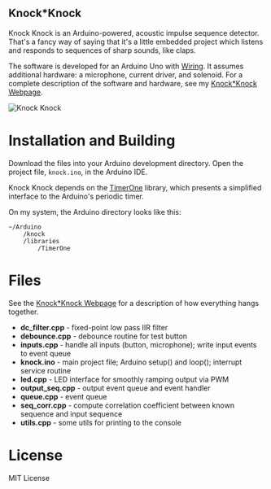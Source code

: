 

Knock*Knock
-----------
Knock Knock is an Arduino-powered, acoustic impulse sequence detector.  That's a fancy way of saying that it's a little embedded project which listens and responds to sequences of sharp sounds, like claps.  

The software is developed for an Arduino Uno with [Wiring](http://wiring.org.co/).  It assumes additional hardware:  a microphone, current driver, and solenoid.  For a complete description of the software and hardware, see my [Knock*Knock Webpage](http://robertyu.com/wikiperdido/Knock%20Knock).

![Knock Knock](http://robertyu.com/wikiperdido/Knock%20Knock?action=AttachFile&do=get&target=small_open_box.jpg "KnockKnock Open Box")


Installation and Building
=========================
Download the files into your Arduino development directory.  Open the project file, `knock.ino`, in the Arduino IDE.

Knock Knock depends on the [TimerOne](http://playground.arduino.cc/Code/Timer1) library, which presents a simplified interface to the Arduino's periodic timer.  

On my system, the Arduino directory looks like this:

    ~/Arduino
        /knock
        /libraries
            /TimerOne

Files
=====
See the [Knock*Knock Webpage](http://robertyu.com/wikiperdido/Knock%20Knock) for a description of how everything hangs together.

 * **dc_filter.cpp** - fixed-point low pass IIR filter
 * **debounce.cpp** - debounce routine for test button
 * **inputs.cpp** - handle all inputs (button, microphone); write input events to event queue
 * **knock.ino** - main project file; Arduino setup() and loop(); interrupt service routine
 * **led.cpp** - LED interface for smoothly ramping output via PWM
 * **output_seq.cpp** - output event queue and event handler
 * **queue.cpp** - event queue
 * **seq_corr.cpp** - compute correlation coefficient between known sequence and input sequence
 * **utils.cpp** - some utils for printing to the console

License
=======
MIT License
